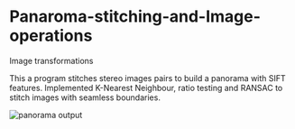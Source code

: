 # Panaroma-stitching-and-Image-operations
Image transformations

This a program stitches stereo images pairs to build a panorama with SIFT features.
Implemented K-Nearest Neighbour, ratio testing and RANSAC to stitch images with seamless boundaries.

![panorama output]()
